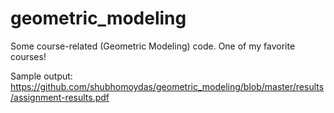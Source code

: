 # geometric_modeling

Some course-related (Geometric Modeling) code. One of my favorite courses!

Sample output: https://github.com/shubhomoydas/geometric_modeling/blob/master/results/assignment-results.pdf
